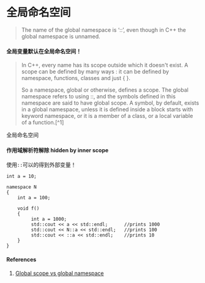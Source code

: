 # 全局命名空间

> The name of the global namespace is ‘::’, even though in C++ the global namespace is unnamed.

#### 全局变量默认在全局命名空间！

> In C++, every name has its scope outside which it doesn't exist. A scope can be defined by many ways : it can be defined by namespace, functions, classes and just { }.
>
> So a namespace, global or otherwise, defines a scope. The global namespace refers to using ::, and the symbols defined in this namespace are said to have global scope. A symbol, by default, exists in a global namespace, unless it is defined inside a block starts with keyword namespace, or it is a member of a class, or a local variable of a function.[^1]

全局命名空间

#### 作用域解析符解除 hidden by inner scope

使用`::`可以的得到外部变量！

```
int a = 10;

namespace N
{
    int a = 100;

    void f()
    {
         int a = 1000;
         std::cout << a << std::endl;      //prints 1000
         std::cout << N::a << std::endl;   //prints 100 
         std::cout << ::a << std::endl;    //prints 10
    }
}
```

#### References

1. [Global scope vs global namespace](http://stackoverflow.com/questions/10269012/global-scope-vs-global-namespace)